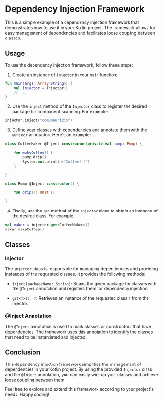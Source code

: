 # Dependency Injection Framework

This is a simple example of a dependency injection framework that demonstrates how to use it in your Kotlin project. The framework allows for easy management of dependencies and facilitates loose coupling between classes.

## Usage

To use the dependency injection framework, follow these steps:

1. Create an instance of `Injector` in your `main` function:

```kotlin
fun main(args: Array<String>) {
    val injector = Injector()
    // ...
}
```

2. Use the `inject` method of the `Injector` class to register the desired package for component scanning. For example:

```kotlin
injector.inject("com.maurizio")
```

3. Define your classes with dependencies and annotate them with the `@Inject` annotation. Here's an example:

```kotlin
class CoffeeMaker @Inject constructor(private val pump: Pump) {

    fun makeCoffee() {
        pump.drip()
        System.out.println("Coffee!!!")
    }

}

class Pump @Inject constructor() {

    fun drip(): Unit {}

}
```

4. Finally, use the `get` method of the `Injector` class to obtain an instance of the desired class. For example:

```kotlin
val maker = injector.get<CoffeeMaker>()
maker.makeCoffee()
```

## Classes

### Injector

The `Injector` class is responsible for managing dependencies and providing instances of the requested classes. It provides the following methods:

- `inject(packageName: String)`: Scans the given package for classes with the `@Inject` annotation and registers them for dependency injection.

- `get<T>(): T`: Retrieves an instance of the requested class `T` from the injector.

### @Inject Annotation

The `@Inject` annotation is used to mark classes or constructors that have dependencies. The framework uses this annotation to identify the classes that need to be instantiated and injected.


## Conclusion

This dependency injection framework simplifies the management of dependencies in your Kotlin project. By using the provided `Injector` class and the `@Inject` annotation, you can easily wire up your classes and achieve loose coupling between them.

Feel free to explore and extend this framework according to your project's needs. Happy coding!